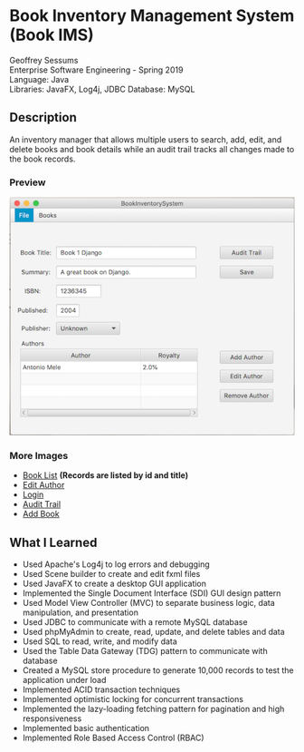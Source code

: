 # Book Inventory Management System (Book IMS)

Geoffrey Sessums  
Enterprise Software Engineering - Spring 2019  
Language: Java  
Libraries: JavaFX, Log4j, JDBC
Database: MySQL

## Description

An inventory manager that allows multiple users to search, add, edit, and delete books and book details while an audit trail tracks all changes made to the book records. 

### Preview

![alt text](https://github.com/geoffreysessums/BookInventorySystem/blob/master/screenshots/book_detail_view.png "Book Detail View")

### More Images

- [Book List](https://github.com/geoffreysessums/BookInventorySystem/blob/master/screenshots/book_list_view.png) __(Records are listed by id and title)__
- [Edit Author](https://github.com/geoffreysessums/BookInventorySystem/blob/master/screenshots/edit_author_view.png)
- [Login](https://github.com/geoffreysessums/BookInventorySystem/blob/master/screenshots/login.png)
- [Audit Trail](https://github.com/geoffreysessums/BookInventorySystem/blob/master/screenshots/audit_trail_view.png)
- [Add Book](https://github.com/geoffreysessums/BookInventorySystem/blob/master/screenshots/add_book_view.png)

## What I Learned

* Used Apache's Log4j to log errors and debugging
* Used Scene builder to create and edit fxml files
* Used JavaFX to create a desktop GUI application
* Implemented the Single Document Interface (SDI) GUI design pattern
* Used Model View Controller (MVC) to separate business logic, data manipulation, and presentation
* Used JDBC to communicate with a remote MySQL database
* Used phpMyAdmin to create, read, update, and delete tables and data
* Used SQL to read, write, and modify data
* Used the Table Data Gateway (TDG) pattern to communicate with database
* Created a MySQL store procedure to generate 10,000 records to test the application under load
* Implemented ACID transaction techniques
* Implemented optimistic locking for concurrent transactions
* Implemented the lazy-loading fetching pattern for pagination and high responsiveness
* Implemented basic authentication
* Implemented Role Based Access Control (RBAC)
